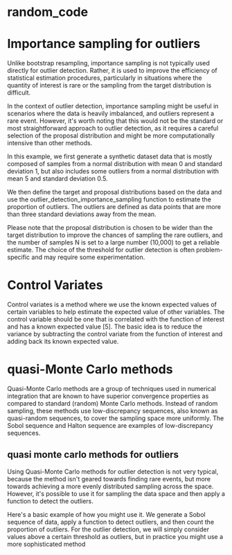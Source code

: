 # random_code

# Importance sampling for outliers

Unlike bootstrap resampling, importance sampling is not typically used directly for outlier detection. Rather, it is used to improve the efficiency of statistical estimation procedures, particularly in situations where the quantity of interest is rare or the sampling from the target distribution is difficult.

In the context of outlier detection, importance sampling might be useful in scenarios where the data is heavily imbalanced, and outliers represent a rare event. However, it's worth noting that this would not be the standard or most straightforward approach to outlier detection, as it requires a careful selection of the proposal distribution and might be more computationally intensive than other methods.

In this example, we first generate a synthetic dataset data that is mostly composed of samples from a normal distribution with mean 0 and standard deviation 1, but also includes some outliers from a normal distribution with mean 5 and standard deviation 0.5.

We then define the target and proposal distributions based on the data and use the outlier_detection_importance_sampling function to estimate the proportion of outliers. The outliers are defined as data points that are more than three standard deviations away from the mean.

Please note that the proposal distribution is chosen to be wider than the target distribution to improve the chances of sampling the rare outliers, and the number of samples N is set to a large number (10,000) to get a reliable estimate. The choice of the threshold for outlier detection is often problem-specific and may require some experimentation.

# Control Variates
Control variates is a method where we use the known expected values of certain variables to help estimate the expected value of other variables. The control variable should be one that is correlated with the function of interest and has a known expected value [5]. The basic idea is to reduce the variance by subtracting the control variate from the function of interest and adding back its known expected value.

# quasi-Monte Carlo methods
Quasi-Monte Carlo methods are a group of techniques used in numerical integration that are known to have superior convergence properties as compared to standard (random) Monte Carlo methods. Instead of random sampling, these methods use low-discrepancy sequences, also known as quasi-random sequences, to cover the sampling space more uniformly. The Sobol sequence and Halton sequence are examples of low-discrepancy sequences.

## quasi monte carlo methods for outliers
Using Quasi-Monte Carlo methods for outlier detection is not very typical, because the method isn't geared towards finding rare events, but more towards achieving a more evenly distributed sampling across the space. However, it's possible to use it for sampling the data space and then apply a function to detect the outliers.

Here's a basic example of how you might use it. We generate a Sobol sequence of data, apply a function to detect outliers, and then count the proportion of outliers. For the outlier detection, we will simply consider values above a certain threshold as outliers, but in practice you might use a more sophisticated method
